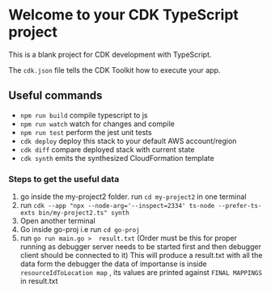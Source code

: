# Welcome to your CDK TypeScript project

This is a blank project for CDK development with TypeScript.

The `cdk.json` file tells the CDK Toolkit how to execute your app.

## Useful commands

* `npm run build`   compile typescript to js
* `npm run watch`   watch for changes and compile
* `npm run test`    perform the jest unit tests
* `cdk deploy`      deploy this stack to your default AWS account/region
* `cdk diff`        compare deployed stack with current state
* `cdk synth`       emits the synthesized CloudFormation template


### Steps to get the useful data
1. go inside the  my-project2 folder. run `cd my-project2` in one terminal
2. run  `cdk --app "npx --node-arg='--inspect=2334' ts-node --prefer-ts-exts bin/my-project2.ts" synth`
3. Open another terminal
4. Go inside go-proj i.e run `cd go-proj`
5. run `go run main.go >  result.txt`
(Order must be this for proper running as debugger server needs to be started first and then debugger client should be connected to it)
This will produce a result.txt with all the data form the debugger
the data of importanse is inside `resourceIdToLocation map` , its values are printed against `FINAL MAPPINGS` in result.txt